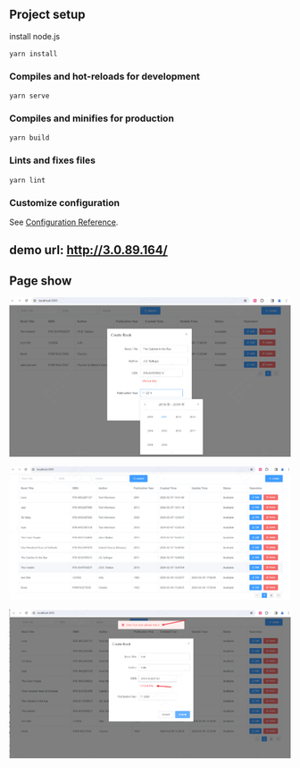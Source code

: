 ## Project setup

install node.js

```
yarn install
```

### Compiles and hot-reloads for development

```
yarn serve
```

### Compiles and minifies for production

```
yarn build
```

### Lints and fixes files

```
yarn lint
```

### Customize configuration

See [Configuration Reference](https://cli.vuejs.org/config/).

## demo url: http://3.0.89.164/

## Page show

![](assets/20240207_164806_image.png)

![](assets/20240207_165206_image.png)

![](assets/20240207_165436_image.png)

